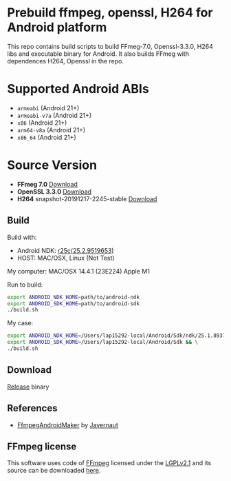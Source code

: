 # Prebuild ffmpeg, openssl, H264 for Android platform
This repo contains build scripts to build FFmeg-7.0, Openssl-3.3.0, H264 libs and executable binary for Android. It also builds FFmeg with dependences H264, Openssl in the repo.
# Supported Android ABIs
+ `armeabi` (Android 21+)
+ `armeabi-v7a` (Android 21+)
+ `x86`  (Android 21+)
+ `arm64-v8a`  (Android 21+)
+ `x86_64` (Android 21+)
# Source Version 
 * **FFmeg 7.0** [Download](https://ffmpeg.org/releases/ffmpeg-7.0.tar.xz)
 * **OpenSSL 3.3.0** [Download](https://github.com/openssl/openssl/archive/refs/tags/openssl-3.3.0.tar.gz)
 * **H264** snapshot-20191217-2245-stable [Download](https://download.videolan.org/pub/videolan/x264/snapshots/x264-snapshot-20191217-2245-stable.tar.bz2)
 ## Build
 Build with:
  * Android NDK: [r25c(25.2.9519653)](https://github.com/android/ndk/wiki/Unsupported-Downloads)
  * HOST: MAC/OSX, Linux (Not Test)

 My computer: MAC/OSX 14.4.1 (23E224) Apple M1

Run to build:
```bash
export ANDROID_NDK_HOME=path/to/android-ndk
export ANDROID_SDK_HOME=path/to/android-sdk
./build.sh
```
My case:
```bash
export ANDROID_NDK_HOME=/Users/lap15292-local/Android/Sdk/ndk/25.1.8937393 && \
export ANDROID_SDK_HOME=/Users/lap15292-local/Android/Sdk && \
./build.sh
```
## Download
[Release](https://github.com/lazyduck037/ffmpeg-openssl-x264-binary-android/releases/download/1.0.0/release.zip) binary
## References
  - [FfmpegAndroidMaker](https://github.com/Javernaut/ffmpeg-android-maker) by [Javernaut](https://github.com/Javernaut)

## FFmpeg license
This software uses code of <a href="http://ffmpeg.org">FFmpeg</a> licensed under the <a href="http://www.gnu.org/licenses/old-licenses/lgpl-2.1.html">LGPLv2.1</a> and its source can be downloaded [here](https://ffmpeg.org/releases/ffmpeg-7.0.tar.xz).
